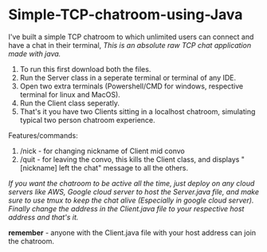 # Simple-TCP-chatroom-using-Java
I've built a simple TCP chatroom to which unlimited users can connect and have a chat in their terminal, *This is an absolute raw TCP chat application made with java.*

1. To run this first download both the files.
2. Run the Server class in a seperate terminal or terminal of any IDE.
3. Open two extra terminals (Powershell/CMD for windows, respective terminal for linux and MacOS).
4. Run the Client class seperatly.
5. That's it you have two Clients sitting in a localhost chatroom, simulating typical two person chatroom experience.

Features/commands:
1. /nick - for changing nickname of Client mid convo
2. /quit - for leaving the convo, this kills the Client class, and displays "[nickname] left the chat" message to all the others.

*If you want the chatroom to be active all the time, just deploy on any cloud servers like AWS, Google cloud server to host the Server.java file, and make sure to use tmux to keep the chat alive (Especially in google cloud server).
Finally change the address in the Client.java file to your respective host address and that's it.*

**remember** - anyone with the Client.java file with your host address can join the chatroom.
